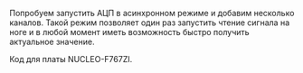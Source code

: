 Попробуем запустить АЦП в асинхронном режиме и добавим несколько каналов. Такой режим позволяет один раз запустить чтение сигнала на ноге и в любой момент иметь возможность быстро получить актуальное значение.

Код для платы NUCLEO-F767ZI.
